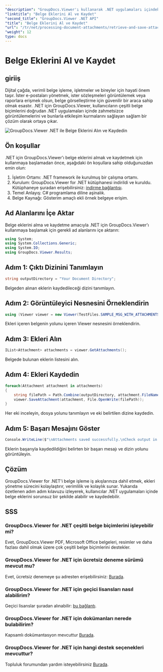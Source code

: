 ```yaml
---
"description": "GroupDocs.Viewer'ı kullanarak .NET uygulamaları içindeki belge eklerini verimli bir şekilde yönetin. Ekleri zahmetsizce alın ve kaydedin."
"linktitle": "Belge Eklerini Al ve Kaydet"
"second_title": "GroupDocs.Viewer .NET API"
"title": "Belge Eklerini Al ve Kaydet"
"url": "/tr/net/processing-document-attachments/retrieve-and-save-attachments/"
"weight": 12
type: docs
---
```

# Belge Eklerini Al ve Kaydet

## giriiş
Dijital çağda, verimli belge işleme, işletmeler ve bireyler için hayati önem taşır. İster e-postaları yönetmek, ister sözleşmeleri görüntülemek veya raporlara erişmek olsun, belge görselleştirme için güvenilir bir araca sahip olmak esastır. .NET için GroupDocs.Viewer, kullanıcıların çeşitli belge biçimlerini doğrudan .NET uygulamaları içinde zahmetsizce görüntülemelerini ve bunlarla etkileşim kurmalarını sağlayan sağlam bir çözüm olarak ortaya çıkar.

![GroupDocs.Viewer .NET ile Belge Eklerini Alın ve Kaydedin](/viewer/processing-document-attachments/retrieve-and-save-document-attachments.png)

## Ön koşullar
.NET için GroupDocs.Viewer'ı belge eklerini almak ve kaydetmek için kullanmaya başlamadan önce, aşağıdaki ön koşullara sahip olduğunuzdan emin olun:
1. İşletim Ortamı: .NET framework ile kurulmuş bir çalışma ortamı.
2. Kurulum: GroupDocs.Viewer for .NET kütüphanesi indirildi ve kuruldu. Kütüphaneye şuradan erişebilirsiniz: [indirme bağlantısı](https://releases.groupdocs.com/viewer/net/).
3. Temel Anlayış: C# programlama diline aşinalık.
4. Belge Kaynağı: Gösterim amaçlı ekli örnek belgeye erişim.

## Ad Alanlarını İçe Aktar
Belge eklerini alma ve kaydetme amacıyla .NET için GroupDocs.Viewer'ı kullanmaya başlamak için gerekli ad alanlarını içe aktarın:
```csharp
using System;
using System.Collections.Generic;
using System.IO;
using GroupDocs.Viewer.Results;
```

## Adım 1: Çıktı Dizinini Tanımlayın
```csharp
string outputDirectory = "Your Document Directory";
```
Belgeden alınan eklerin kaydedileceği dizini tanımlayın.
## Adım 2: Görüntüleyici Nesnesini Örneklendirin
```csharp
using (Viewer viewer = new Viewer(TestFiles.SAMPLE_MSG_WITH_ATTACHMENTS))
```
Ekleri içeren belgenin yolunu içeren Viewer nesnesini örneklendirin.
## Adım 3: Ekleri Alın
```csharp
IList<Attachment> attachments = viewer.GetAttachments();
```
Belgede bulunan eklerin listesini alın.
## Adım 4: Ekleri Kaydedin
```csharp
foreach(Attachment attachment in attachments)
{
    string filePath = Path.Combine(outputDirectory, attachment.FileName);  
    viewer.SaveAttachment(attachment, File.OpenWrite(filePath)); 
}
```
Her eki inceleyin, dosya yolunu tanımlayın ve eki belirtilen dizine kaydedin.
## Adım 5: Başarı Mesajını Göster
```csharp
Console.WriteLine($"\nAttachments saved successfully.\nCheck output in {outputDirectory}.");
```
Eklerin başarıyla kaydedildiğini belirten bir başarı mesajı ve dizin yolunu görüntüleyin.

## Çözüm
GroupDocs.Viewer for .NET'i belge işleme iş akışlarınıza dahil etmek, ekleri yönetme sürecini kolaylaştırır, verimlilik ve kolaylık sunar. Yukarıda özetlenen adım adım kılavuzu izleyerek, kullanıcılar .NET uygulamaları içinde belge eklerini sorunsuz bir şekilde alabilir ve kaydedebilir.
## SSS
### GroupDocs.Viewer for .NET çeşitli belge biçimlerini işleyebilir mi?
Evet, GroupDocs.Viewer PDF, Microsoft Office belgeleri, resimler ve daha fazlası dahil olmak üzere çok çeşitli belge biçimlerini destekler.
### GroupDocs.Viewer for .NET için ücretsiz deneme sürümü mevcut mu?
Evet, ücretsiz denemeye şu adresten erişebilirsiniz: [Burada](https://releases.groupdocs.com/).
### GroupDocs.Viewer for .NET için geçici lisansları nasıl alabilirim?
Geçici lisanslar şuradan alınabilir: [bu bağlantı](https://purchase.groupdocs.com/temporary-license/).
### GroupDocs.Viewer for .NET için dokümanları nerede bulabilirim?
Kapsamlı dokümantasyon mevcuttur [Burada](https://tutorials.groupdocs.com/viewer/net/).
### GroupDocs.Viewer for .NET için hangi destek seçenekleri mevcuttur?
Topluluk forumundan yardım isteyebilirsiniz [Burada](https://forum.groupdocs.com/c/viewer/9).